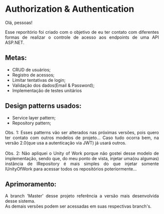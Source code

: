 # Authorization & Authentication

<div align="justify"> 
  Olá, pessoas!

  Esse reporitório foi criado com o objetivo de eu ter contato com diferentes formas de realizar o controle de acesso aos endpoints de uma API ASP.NET. 
</div> 

## Metas:
- CRUD de usuários;
- Registro de acessos;
- Limitar tentativas de login;
- Validação dos dados(Email & Password);
- Implementação de <a hrf="https://pt.wikipedia.org/wiki/Teste_de_unidade">testes unitários</a>

## Design patterns usados:
- <a hrf="https://en.wikipedia.org/wiki/Service_layer_pattern">Service layer pattern;</a>
- <a hrf="https://deviq.com/design-patterns/repository-pattern">Repository pattern;</a>

<div align="justify"> 
  Obs. 1: Esses patterns vão ser alterados nas próximas versões, pois quero ter contato com outros modelos de projeto... Caso tudo ocorra bem, na versão 2.0(que usa a autenticação via JWT) já usará outros.</br></br>
  Obs. 2: Não apliquei o <a hrf="https://www.macoratti.net/16/01/net_uow1.htm"> Unity of Work </a> porque não gostei desse modelo de implementação, sendo que, do meu ponto  de vista, injetar uma(ou algumas) instância de IRepository é mais simples do que injetar somente IUnityOfWork para acessar todos os repositórios poteriormente...
</div> 

## Aprimoramento:
<div align="justify"> 
A branch 'Master' desse projeto referência a versão mais desenvolvida desse sistema. </br>
As demais versões podem ser acessadas em suas respectivas branch's.
</div> 
